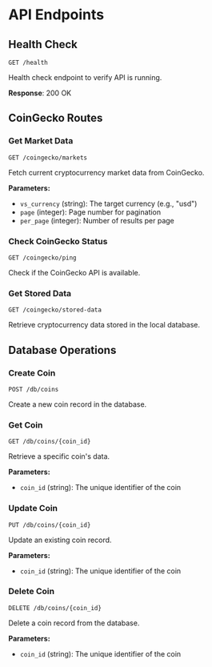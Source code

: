 # API Endpoints

## Health Check
`GET /health`

Health check endpoint to verify API is running.

**Response**: 200 OK

## CoinGecko Routes

### Get Market Data
`GET /coingecko/markets`

Fetch current cryptocurrency market data from CoinGecko.

**Parameters:**
- `vs_currency` (string): The target currency (e.g., "usd")
- `page` (integer): Page number for pagination
- `per_page` (integer): Number of results per page

### Check CoinGecko Status
`GET /coingecko/ping`

Check if the CoinGecko API is available.

### Get Stored Data
`GET /coingecko/stored-data`

Retrieve cryptocurrency data stored in the local database.

## Database Operations

### Create Coin
`POST /db/coins`

Create a new coin record in the database.

### Get Coin
`GET /db/coins/{coin_id}`

Retrieve a specific coin's data.

**Parameters:**
- `coin_id` (string): The unique identifier of the coin

### Update Coin
`PUT /db/coins/{coin_id}`

Update an existing coin record.

**Parameters:**
- `coin_id` (string): The unique identifier of the coin

### Delete Coin
`DELETE /db/coins/{coin_id}`

Delete a coin record from the database.

**Parameters:**
- `coin_id` (string): The unique identifier of the coin